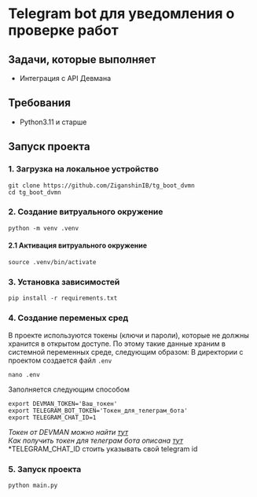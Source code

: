 # Telegram bot для уведомления о проверке работ 
## Задачи, которые выполняет
* Интеграция с API Девмана

## Требования 
* Python3.11 и старше

## Запуск проекта
### 1. Загрузка на локальное устройство 
```shell
git clone https://github.com/ZiganshinIB/tg_boot_dvmn
cd tg_boot_dvmn
```
### 2. Создание витруального окружение
```shell
python -m venv .venv
```
#### 2.1 Активация витруального окружение
```shell
source .venv/bin/activate
```
### 3. Установка зависимостей
```shell
pip install -r requirements.txt
```
### 4. Создание переменых сред
В проекте используются токены (ключи и пароли), которые не должны хранится в открытом доступе. По этому такие данные храним в системной переменных среде, следующим образом:
В директории с проектом создается файл `.env`
```shell
nano .env
```
Заполняется следующим способом
```text
export DEVMAN_TOKEN='Ваш_токен'
export TELEGRAM_BOT_TOKEN='Токен_для_телеграм_бота'
export TELEGRAM_CHAT_ID=1
```
*Токен от DEVMAN можно найти [тут](https://dvmn.org/api/docs/)*
<br>
*Как получить токен для телеграм бота описана [тут](https://core.telegram.org/bots#how-do-i-create-a-bot)*
*TELEGRAM_CHAT_ID стоить указывать свой telegram id

### 5. Запуск проекта
```shell
python main.py
```